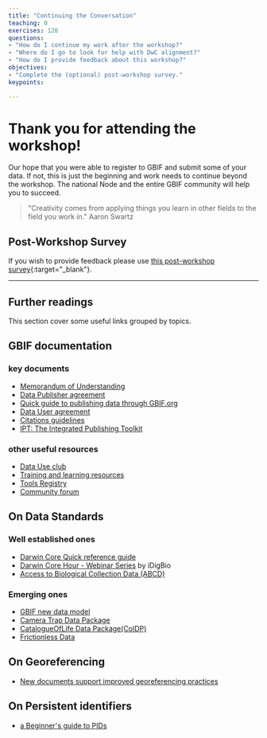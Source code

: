 ```yaml
---
title: "Continuing the Conversation"
teaching: 0
exercises: 120
questions:
- "How do I continue my work after the workshop?"
- "Where do I go to look for help with DwC alignment?"
- "How do I provide feedback about this workshop?"
objectives:
- "Complete the (optional) post-workshop survey."
keypoints:

---
```


# Thank you for attending the workshop!
Our hope that you were able to register to GBIF and submit some of your data.
If not, this is just the beginning and work needs to continue beyond the workshop.
The national Node and the entire GBIF community will help you to succeed.

> "Creativity comes from applying things you learn in other fields to the field you work in."
> Aaron Swartz

## Post-Workshop Survey
If you wish to provide feedback please use [this post-workshop survey](https://forms.gle/B5SGBLDePFWfbVCj9){:target="_blank"}.

---
## Further readings
This section cover some useful links grouped by topics.

## GBIF documentation
### key documents
* [Memorandum of Understanding](https://www.gbif.org/document/80661/gbif-memorandum-of-understanding)
* [Data Publisher agreement](https://www.gbif.org/terms/data-publisher)
* [Quick guide to publishing data through GBIF.org](https://www.gbif.org/publishing-data)
* [Data User agreement](https://www.gbif.org/terms/data-user)
* [Citations guidelines](https://www.gbif.org/citation-guidelines)
* [IPT: The Integrated Publishing Toolkit](https://www.gbif.org/ipt)

### other useful resources
* [Data Use club](https://www.gbif.org/data-use-club)
* [Training and learning resources](https://www.gbif.org/training)
* [Tools Registry](https://www.gbif.org/resource/search?contentType=tool)
* [Community forum](https://discourse.gbif.org/)

## On Data Standards
### Well established ones
* [Darwin Core Quick reference guide](https://dwc.tdwg.org/terms/)
* [Darwin Core Hour - Webinar Series](https://www.idigbio.org/content/darwin-core-hour-webinar-series) by iDigBio
* [Access to Biological Collection Data (ABCD)](https://abcd.tdwg.org/)

### Emerging ones
* [GBIF new data model](https://www.gbif.org/composition/HjlTr705BctcnaZkcjRJq/gbif-new-data-model)
* [Camera Trap Data Package](https://camtrap-dp.tdwg.org/)
* [CatalogueOfLife Data Package(ColDP)](https://github.com/CatalogueOfLife/coldp)
* [Frictionless Data](https://frictionlessdata.io/)

## On Georeferencing
* [New documents support improved georeferencing practices](https://www.gbif.org/news/41BVgRGo4KMyZ773THzzSC/new-documents-support-improved-georeferencing-practices)

## On Persistent identifiers
* [a Beginner's guide to PIDs](https://www.gbif.org/document/80575/a-beginners-guide-to-persistent-identifiers)

